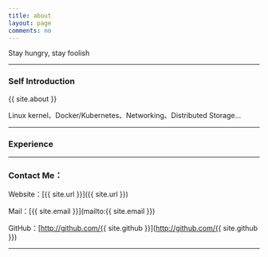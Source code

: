 ```yaml
---
title: about
layout: page
comments: no
---
```


Stay hungry, stay foolish

---
### Self Introduction

{{ site.about }}

Linux kernel、Docker/Kubernetes、Networking、Distributed Storage...

---
### Experience



----

### Contact Me：

Website：[{{ site.url }}]({{ site.url }})

Mail：[{{ site.email }}](mailto:{{ site.email }})

GitHub：[http://github.com/{{ site.github }}](http://github.com/{{ site.github }})

----
